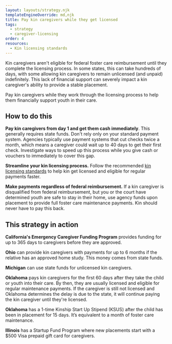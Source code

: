 ```yaml
---
layout: layouts/strategy.njk
templateEngineOverride: md,njk
title: Pay kin caregivers while they get licensed
tags:
  - strategy
  - caregiver-licensing
order: 4
resources:
  - Kin licensing standards
---
```

Kin caregivers aren't eligible for federal foster care reimbursement until they complete the licensing process. In some states, this can take hundreds of days, with some allowing kin caregivers to remain unlicensed (and unpaid) indefinitely. This lack of financial support can severely impact a kin caregiver's ability to provide a stable placement.

Pay kin caregivers while they work through the licensing process to help them financially support youth in their care. 

## How to do this

**Pay kin caregivers from day 1 and get them cash immediately**. This generally requires state funds. Don't rely only on your standard payment system. Agencies typically use payment systems that cut checks twice a month, which means a caregiver could wait up to 40 days to get their first check. Investigate ways to speed up this process while you give cash or vouchers to immediately to cover this gap.

**Streamline your kin licensing process.** Follow the recommended [kin licensing standards](https://www.grandfamilies.org/Portals/0/Kin-Specific_Foster_Home_Approval_Standards_2025.pdf) to help kin get licensed and eligible for regular payments faster.

**Make payments regardless of federal reimbursement.** If a kin caregiver is disqualified from federal reimbursement, but you or the court have determined youth are safe to stay in their home, use agency funds upon placement to provide full foster care maintenance payments. Kin should never have to pay this back.

## This strategy in action

**California's Emergency Caregiver Funding Program** provides funding for up to 365 days to caregivers before they are approved.

**Ohio** can provide kin caregivers with payments for up to 6 months if the relative has an approved home study. This money comes from state funds.

**Michigan** can use state funds for unlicensed kin caregivers.

**Oklahoma** pays kin caregivers for the first 60 days after they take the child or youth into their care. By then, they are usually licensed and eligible for regular maintenance payments. If the caregiver is still not licensed and Oklahoma determines the delay is due to the state, it will continue paying the kin caregiver until they're licensed.

**Oklahoma** has a 1-time Kinship Start Up Stipend (KSUS) after the child has been in placement for 15 days. It’s equivalent to a month of foster care maintenance.

**Illinois** has a Startup Fund Program where new placements start with a $500 Visa prepaid gift card for caregivers.
